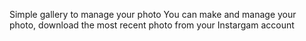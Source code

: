 Simple gallery to manage your photo
You can make and manage your photo, download the most recent photo from your Instargam account
